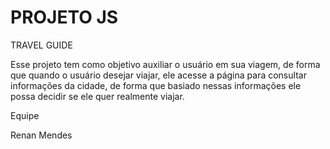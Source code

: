 # PROJETO JS

TRAVEL GUIDE

Esse projeto tem como objetivo auxiliar o usuário em sua viagem, de forma que quando o usuário desejar viajar, ele acesse a página para consultar informações da cidade, de forma que basiado nessas informações ele possa decidir se ele quer realmente viajar.

Equipe

Renan Mendes


